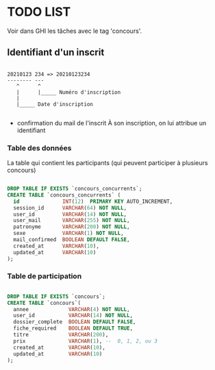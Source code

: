 # TODO LIST

Voir dans GHI les tâches avec le tag 'concours'.

## Identifiant d'un inscrit

~~~

20210123 234 => 20210123234
-------- ---
   ^      ^
   |      |_____ Numéro d'inscription
   |
   |_____ Date d'inscription


~~~

* confirmation du mail de l'inscrit
  À son inscription, on lui attribue un identifiant

### Table des données

La table qui contient les participants (qui peuvent participer à plusieurs
concours)

~~~SQL

DROP TABLE IF EXISTS `concours_concurrents`;
CREATE TABLE `concours_concurrents` (
  id              INT(12)  PRIMARY KEY AUTO_INCREMENT,
  session_id      VARCHAR(64) NOT NULL,
  user_id         VARCHAR(14) NOT NULL,
  user_mail       VARCHAR(255) NOT NULL,
  patronyme       VARCHAR(200) NOT NULL,
  sexe            VARCHAR(1) NOT NULL,
  mail_confirmed  BOOLEAN DEFAULT FALSE,
  created_at      VARCHAR(10),
  updated_at      VARCHAR(10)
);

~~~

### Table de participation

~~~SQL

DROP TABLE IF EXISTS `concours`;
CREATE TABLE `concours`(
  annee             VARCHAR(4) NOT NULL,
  user_id           VARCHAR(14) NOT NULL,
  dossier_complete  BOOLEAN DEFAULT FALSE,
  fiche_required    BOOLEAN DEFAULT TRUE,
  titre             VARCHAR(200),
  prix              VARCHAR(1), --  0, 1, 2, ou 3
  created_at        VARCHAR(10),
  updated_at        VARCHAR(10)
);

~~~
